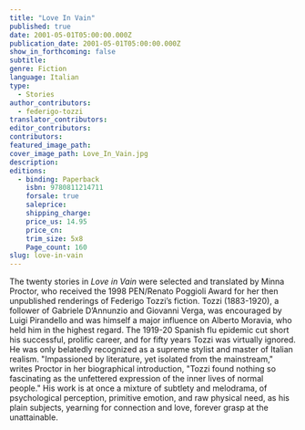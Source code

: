 ```yaml
---
title: "Love In Vain"
published: true
date: 2001-05-01T05:00:00.000Z
publication_date: 2001-05-01T05:00:00.000Z
show_in_forthcoming: false
subtitle:
genre: Fiction
language: Italian
type:
  - Stories
author_contributors:
  - federigo-tozzi
translator_contributors:
editor_contributors:
contributors:
featured_image_path:
cover_image_path: Love_In_Vain.jpg
description:
editions:
  - binding: Paperback
    isbn: 9780811214711
    forsale: true
    saleprice:
    shipping_charge:
    price_us: 14.95
    price_cn:
    trim_size: 5x8
    Page_count: 160
slug: love-in-vain
---
```


The twenty stories in _Love in Vain_ were selected and translated by Minna Proctor, who received the 1998 PEN/Renato Poggioli Award for her then unpublished renderings of Federigo Tozzi’s fiction. Tozzi (1883-1920), a follower of Gabriele D’Annunzio and Giovanni Verga, was encouraged by Luigi Pirandello and was himself a major influence on Alberto Moravia, who held him in the highest regard. The 1919-20 Spanish flu epidemic cut short his successful, prolific career, and for fifty years Tozzi was virtually ignored. He was only belatedly recognized as a supreme stylist and master of Italian realism. "Impassioned by literature, yet isolated from the mainstream," writes Proctor in her biographical introduction, "Tozzi found nothing so fascinating as the unfettered expression of the inner lives of normal people." His work is at once a mixture of subtlety and melodrama, of psychological perception, primitive emotion, and raw physical need, as his plain subjects, yearning for connection and love, forever grasp at the unattainable.

